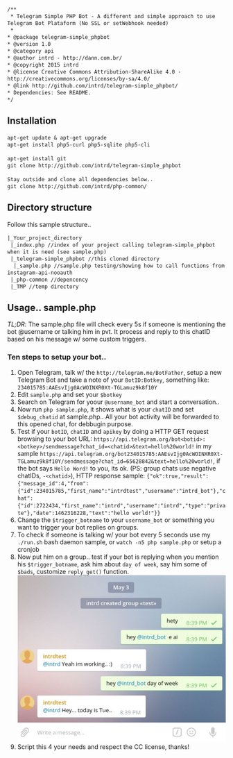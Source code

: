 ```
/**
 * Telegram Simple PHP Bot - A different and simple approach to use Telegram Bot Plataform (No SSL or setWebhook needed)
 * 
* @package telegram-simple_phpbot
* @version 1.0
* @category api
* @author intrd - http://dann.com.br/
* @copyright 2015 intrd
* @license Creative Commons Attribution-ShareAlike 4.0 - http://creativecommons.org/licenses/by-sa/4.0/
* @link http://github.com/intrd/telegram-simple_phpbot/
* Dependencies: See README.
*/
```
## Installation
```
apt-get update & apt-get upgrade
apt-get install php5-curl php5-sqlite php5-cli

apt-get install git
git clone http://github.com/intrd/telegram-simple_phpbot

Stay outside and clone all dependencies below..
git clone http://github.com/intrd/php-common/ 
```
## Directory structure
Follow this sample structure..
```
|_Your_project_directory
 |_index.php //index of your project calling telegram-simple_phpbot when it is need (see sample.php)
 |_telegram-simple_phpbot //this cloned directory
  |_sample.php //sample.php testing/showing how to call functions from instagram-api-nooauth
 |_php-common //depencency
 |_TMP //temp directory

```
## Usage.. sample.php

*TL;DR*: The sample.php file will check every 5s if someone is mentioning the bot @username or talking him in pvt. It process and reply to this chatID based on his message w/ some custom triggers.

### Ten steps to setup your bot..
1. Open Telegram, talk w/ the `http://telegram.me/BotFather`, setup a new Telegram Bot and take a note of your `BotID:Botkey`, something like: `234015785:AAEsvIjg0AcWOINXR0Xt-TGLamuz9k8f10Y`
2. Edit `sample.php` and set your `$botkey`
3. Search on Telegram for yoour `@username_bot` and start a conversation.. 
4. Now run `php sample.php`, it shows what is your `chatID` and set `$debug_chatid` at sample.php.. All your bot activity will be forwarded to this opened chat, for debbugin purpose.
5. Test if your `botID`, `chatID` and `apikey` by doing a HTTP GET request browsing to your bot URL: `https://api.telegram.org/bot<botid>:<botkey>/sendmessage?chat_id=<chatid>&text=hello%20world!` in my sample `https://api.telegram.org/bot234015785:AAEsvIjg0AcWOINXR0Xt-TGLamuz9k8f10Y/sendmessage?chat_id=65628842&text=hello%20world!`, if the bot says `Hello Word!` to you, its ok. (PS: group chats use negative chatIDs, `-<chatid>`), HTTP response sample: `{"ok":true,"result":{"message_id":4,"from":{"id":234015785,"first_name":"intrdtest","username":"intrd_bot"},"chat":{"id":2722434,"first_name":"intrd","username":"intrd","type":"private"},"date":1462316228,"text":"hello world!"}}`
6. Change the `$trigger_botname` to your `username_bot` or something you want to trigger your bot replies on groups.  
7. To check if someone is talking w/ your bot every 5 seconds use my `./run.sh` bash daemon sample, or `watch -n5 php sample.php` or setup a cronjob
9. Now put him on a group.. test if your bot is replying when you mention his `$trigger_botname`, ask him about `day of week`, say him some of `$bads`, customize `reply_get()` function.
![telegram_simple_bot](/telegram_simple_bot.jpg?raw=true "telegram_simple_bot")
10. Script this 4 your needs and respect the CC license, thanks!

